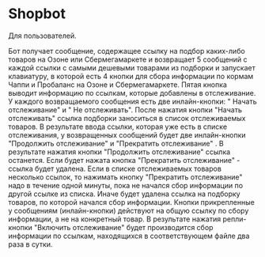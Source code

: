 # Shopbot
Для пользователей.

Бот получает сообщение, содержащее ссылку на  подбор каких-либо товаров на Озоне или Сбермегамаркете и возвращает 5 сообщений с каждой ссылки с самыми дешевыми товарами из подборки и запускает клавиатуру, в которой есть 4 кнопки для сбора информации по кормам Чаппи и Пробаланс на  Озоне и Сбермегамаркете.  Пятая кнопка выводит информацию по ссылкам, которые добавлены в отслеживание. 
У каждого возвращаемого сообщения есть две инлайн-кнопки: " Начать отслеживание" и " Не отслеживать". После нажатия кнопки "Начать отслеживать" ссылка подборки заноситься в список отслеживаемых товаров.
В результате ввода ссылки, которая уже есть в списке отслеживания, у возвращенных сообщений будет две инлайн-кнопки "Продолжить отслеживание" и "Прекратить отслеживание" . В результате нажатия кнопки "Продолжить отслеживание" ссылка останется. Если будет нажата кнопка "Прекратить отслеживание" - ссылка будет удалена. Если в списке отслеживаемых товаров несколько ссылок, то нажимать кнопку "Прекратить отслеживание" надо в течение одной минуты, пока не начался сбор информации по другой ссылке из списка. Иначе будет удалена ссылка на подборку товаров,  по которой начался сбор информации.
Кнопки прикрепленные у сообщениям (инлайн-кнопки) действуют на общую ссылку 
по сбору информации, а не на конкретный товар. 
В результате нажатия репли-кнопки "Включить отслеживание" будет производится сбор информации по ссылкам, находящихся в соответствующем файле два раза в сутки.

